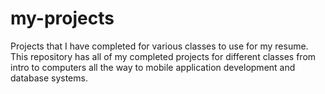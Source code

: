 # my-projects
Projects that I have completed for various classes to use for my resume. 
This repository has all of my completed projects for different classes from intro to computers all the way to mobile application development and database systems. 
